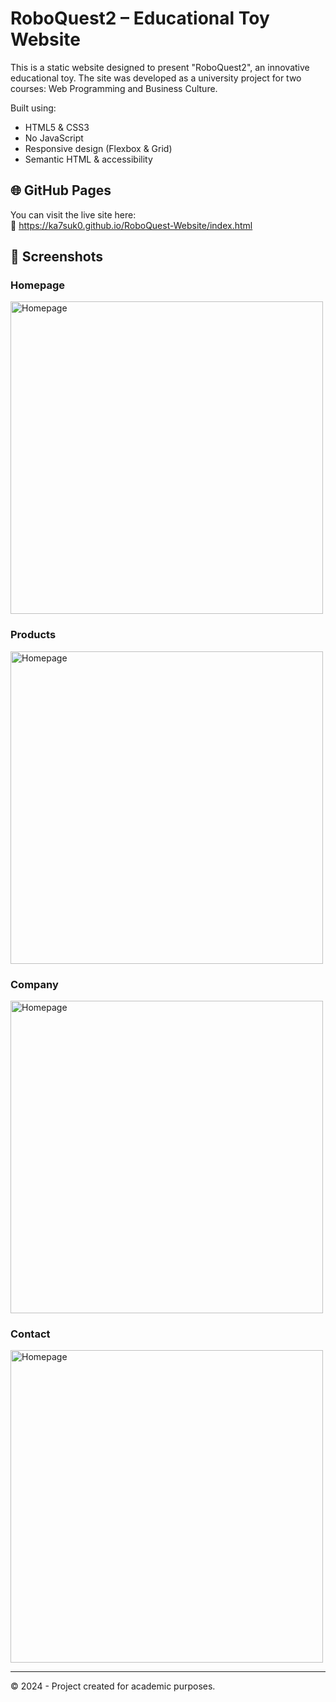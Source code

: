 # RoboQuest2 – Educational Toy Website

This is a static website designed to present "RoboQuest2", an innovative educational toy. The site was developed as a university project for two courses: Web Programming and Business Culture.

Built using:
- HTML5 & CSS3
- No JavaScript
- Responsive design (Flexbox & Grid)
- Semantic HTML & accessibility

## 🌐 GitHub Pages

You can visit the live site here:  
🔗 https://ka7suk0.github.io/RoboQuest-Website/index.html

## 📸 Screenshots

### Homepage
<img src="screenshots/index.png" alt="Homepage" width="500px">

### Products
<img src="screenshots/roboquest.png" alt="Homepage" width="500px">

### Company
<img src="screenshots/company.png" alt="Homepage" width="500px">

### Contact
<img src="screenshots/contact.png" alt="Homepage" width="500px">

---

© 2024 - Project created for academic purposes.

